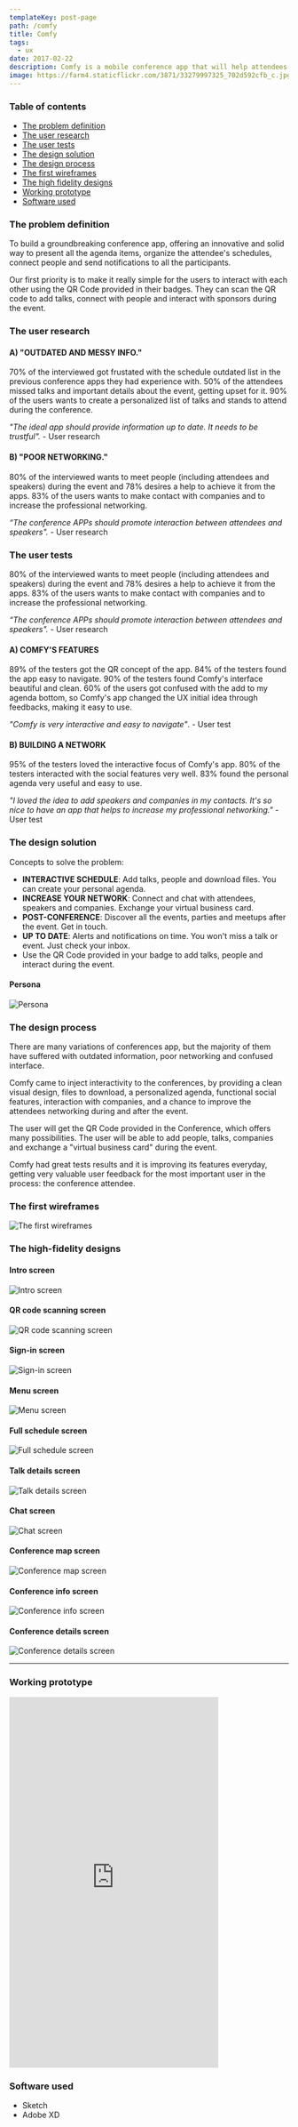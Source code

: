 ```yaml
---
templateKey: post-page
path: /comfy
title: Comfy
tags:
  - ux
date: 2017-02-22
description: Comfy is a mobile conference app that will help attendees to make the most of their experience during the event, developed as my final project at General Assembly's UX course. 
image: https://farm4.staticflickr.com/3871/33279997325_702d592cfb_c.jpg
---
```


### Table of contents

- [The problem definition](#the-problem-definition)
- [The user research](#the-user-research)
- [The user tests](#the-user-tests)
- [The design solution](#the-design-solution)
- [The design process](#the-design-process)
- [The first wireframes](#the-first-wireframes)
- [The high fidelity designs](#the-high-fidelity-designs)
- [Working prototype](#working-prototype)
- [Software used](#software-used)

<a id="the-problem-definition"></a>
### The problem definition 

To build a groundbreaking conference app, offering an innovative and solid way to present all the agenda items, organize the attendee's schedules, connect people and send notifications to all the participants.

Our first priority is to make it really simple for the users to interact with each other using the QR Code provided in their badges. They can scan the QR code to add talks, connect with people and interact with sponsors during the event. 

<a id="the-user-research"></a>
### The user research

#### A) "OUTDATED AND MESSY INFO."

70% of the interviewed got frustated with the schedule outdated list in the previous conference apps they had experience with. 50% of the attendees missed talks and important details about the event, getting upset for it. 90% of the users wants to create a personalized list of talks and stands to attend during the conference.

*"The ideal app should provide information up to date. It needs to be trustful".* - User research

#### B) "POOR NETWORKING."

80% of the interviewed wants to meet people (including attendees and speakers) during the event and 78% desires a help to achieve it from the apps. 83% of the users wants to make contact with companies and to increase the professional networking.

*“The conference APPs should promote interaction between attendees and speakers".* - User research

<a id="the-user-tests"></a>
### The user tests

80% of the interviewed wants to meet people (including attendees and speakers) during the event and 78% desires a help to achieve it from the apps. 83% of the users wants to make contact with companies and to increase the professional networking.

*“The conference APPs should promote interaction between attendees and speakers".* - User research

#### A) COMFY'S FEATURES

89% of the testers got the QR concept of the app. 84% of the testers found the app easy to navigate. 90% of the testers found Comfy's interface beautiful and clean. 60% of the users got confused with the add to my agenda bottom, so Comfy's app changed the UX initial idea through feedbacks, making it easy to use.

*"Comfy is very interactive and easy to navigate"*. - User test

#### B) BUILDING A NETWORK

95% of the testers loved the interactive focus of Comfy's app. 80% of the testers interacted with the social features very well. 83% found the personal agenda very useful and easy to use.

*"I loved the idea to add speakers and companies in my contacts. It's so nice to have an app that helps to increase my professional networking."* - User test

<a id="the-design-solution"></a>
### The design solution

Concepts to solve the problem:

- **INTERACTIVE SCHEDULE**: Add talks, people and download files. You can create your personal agenda.
- **INCREASE YOUR NETWORK**: Connect and chat with attendees, speakers and companies. Exchange your virtual business card.
- **POST-CONFERENCE**: Discover all the events, parties and meetups after the event. Get in touch.
- **UP TO DATE**: Alerts and notifications on time. You won't miss a talk or event. Just check your inbox.
- Use the QR Code provided in your badge to add talks, people and interact during the event. 

#### Persona
![Persona](https://farm4.staticflickr.com/3695/32465487433_94bd4ac708_h.jpg)

<a id="the-design-process"></a>
### The design process

There are many variations of conferences app, but the majority of them have suffered with outdated information, poor networking and confused interface. 

Comfy came to inject interactivity to the conferences, by providing a clean visual design, files to download, a personalized agenda, functional social features, interaction with companies, and a chance to improve the attendees networking during and after the event. 

The user will get the QR Code provided in the Conference, which offers many possibilities. The user will be able to add people, talks, companies and exchange a "virtual business card" during the event.

Comfy had great tests results and it is improving its features everyday, getting very valuable user feedback for the most important user in the process: the conference attendee.

<a id="the-first-wireframes"></a>
### The first wireframes

![The first wireframes](https://farm5.staticflickr.com/4391/36853338945_8afacc458d_h.jpg)

<a id="the-high-fidelity-designs"></a>
### The high-fidelity designs

#### Intro screen 
![Intro screen](https://farm3.staticflickr.com/2845/33279997545_750647e913_h.jpg)

#### QR code scanning screen
![QR code scanning screen](https://farm3.staticflickr.com/2857/33279997445_11a290e286_h.jpg)

#### Sign-in screen
![Sign-in screen](https://farm1.staticflickr.com/616/33279997365_cb07617c5c_h.jpg)

#### Menu screen
![Menu screen](https://farm4.staticflickr.com/3871/33279997325_702d592cfb_h.jpg)

#### Full schedule screen
![Full schedule screen](https://farm4.staticflickr.com/3854/33124241062_74a77015e5_h.jpg)

#### Talk details screen
![Talk details screen](https://farm4.staticflickr.com/3923/33124241012_b151d30e23_h.jpg)

#### Chat screen
![Chat screen](https://farm1.staticflickr.com/631/33124240922_e4c64b5dcf_h.jpg)

#### Conference map screen
![Conference map screen](https://farm3.staticflickr.com/2833/33279997185_f310d6b4f0_h.jpg)

#### Conference info screen
![Conference info screen](https://farm4.staticflickr.com/3835/33279997095_951eeee9ee_h.jpg)

#### Conference details screen
![Conference details screen](https://farm1.staticflickr.com/676/33279997035_2c3d6df30c_h.jpg)

---

<a id="working-prototype"></a>
### Working prototype
<iframe width="377" height="667" src="https://xd.adobe.com/embed/4e5e4f89-409f-4b60-bfd0-207b5e36b823/" frameborder="0" allowfullscreen></iframe>

<a id="software-used"></a>
### Software used
- Sketch
- Adobe XD
